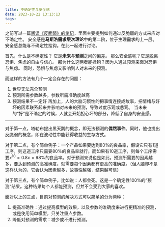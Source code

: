 ```yaml
---
title: 不确定性与安全感
date: 2023-10-22 13:13:13
tags:
---
```

之前写过一篇[阅读《反脆弱》的笔记](https://dasein.site/2022/05/27/%E3%80%8A%E5%8F%8D%E8%84%86%E5%BC%B1%E3%80%8B%E7%AC%94%E8%AE%B0/)，里面主要提到如何通过反脆弱的方式来应对不确定性。
安全感是**马斯洛需求层次理论**中的第二阶，位于生理需求的上一层。安全感总能与不确定性挂钩。在此一起进行讨论。

首先，什么是不确定性？ 它是**未来**与**预测**之间的偏差。
那么安全感呢？它是脱离恐惧、焦虑的自由与信心。
那为什么这两者能挂钩？因为人通过预测来面对恐惧与焦虑。
同时，恐惧与焦虑又影响到人对未来的预测。

而这样的方法有几个一定会存在的问题：
1. 世界无法完全预测
2. 预测所需参数越多，参数所需准确度越高
3. 预测结果不一定好
再加上，人的大脑习惯性的把事情连接成故事，把情绪与好坏的因素联系起来并影响对未来的预测，导致过度乐观或悲观。
当未来的“好”是不确定的时候，人就会开始担心坏的部分，降低了自身的安全感。

---

对于第一点，塔勒布提出黑天鹅的概念，即无法预测的**偶然事件**。同时，他也提出反脆弱的概念，即在波动性中能获得收益的生存方式。

对于第二点，有个简单例子：一个产品如果要达到80%的良品率，假设它只有1道工序，则这道工序只需要80%的良品率就行。而如果有10道工序，则每个工序需要$x^10=0.8 x=98\%$的良品率。对于预测来说也是如此，预测所需要的因素越多，要达到预测的高准确度，就需要每个因素都有更高的准确度。（但人脑却不是这样认为的，它会认为因素越多，故事性越强，结果越可信）

对于第三点，有个简单例子，比如说：人都会死。这是一个确定性100%的”预测“结果。这种结果每个人都能预测，但并不会受到大家的喜欢。

面对以上的三点，目前对预测的解决方式可以简单的分为两种：
1. 提高准确性：通过提高模型的效果，以及参数的准确度来进行更精准的预测，或是使用简单模型，只关注重点参数。
2. 降低对预测的需求：减少或不进行预测。








